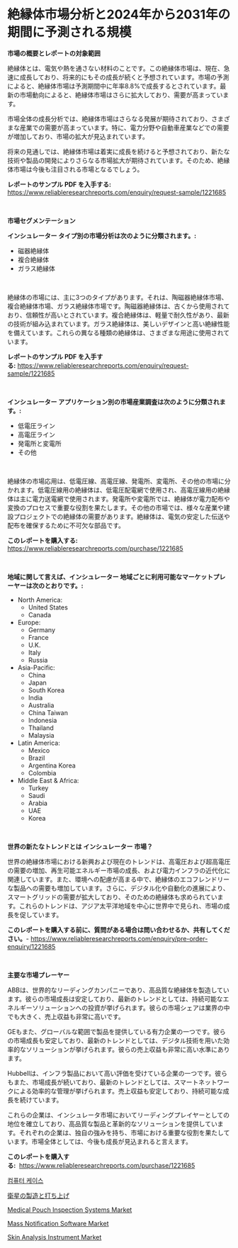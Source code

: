 <p><h1>絶縁体市場分析と2024年から2031年の期間に予測される規模</h1></p><p><strong>市場の概要とレポートの対象範囲</strong></p>
<p><p>絶縁体とは、電気や熱を通さない材料のことです。この絶縁体市場は、現在、急速に成長しており、将来的にもその成長が続くと予想されています。市場の予測によると、絶縁体市場は予測期間中に年率8.8%で成長するとされています。最新の市場動向によると、絶縁体市場はさらに拡大しており、需要が高まっています。</p><p>市場全体の成長分析では、絶縁体市場はさらなる発展が期待されており、さまざまな産業での需要が高まっています。特に、電力分野や自動車産業などでの需要が増加しており、市場の拡大が見込まれています。</p><p>将来の見通しでは、絶縁体市場は着実に成長を続けると予想されており、新たな技術や製品の開発によりさらなる市場拡大が期待されています。そのため、絶縁体市場は今後も注目される市場となるでしょう。</p></p>
<p><strong>レポートのサンプル PDF を入手する:</strong> <a href="https://www.reliableresearchreports.com/enquiry/request-sample/1221685">https://www.reliableresearchreports.com/enquiry/request-sample/1221685</a></p>
<p>&nbsp;</p>
<p><strong>市場セグメンテーション</strong></p>
<p><strong>インシュレーター タイプ別の市場分析は次のように分類されます。:</strong></p>
<p><ul><li>磁器絶縁体</li><li>複合絶縁体</li><li>ガラス絶縁体</li></ul></p>
<p>&nbsp;</p>
<p><p>絶縁体の市場には、主に3つのタイプがあります。それは、陶磁器絶縁体市場、複合絶縁体市場、ガラス絶縁体市場です。陶磁器絶縁体は、古くから使用されており、信頼性が高いとされています。複合絶縁体は、軽量で耐久性があり、最新の技術が組み込まれています。ガラス絶縁体は、美しいデザインと高い絶縁性能を備えています。これらの異なる種類の絶縁体は、さまざまな用途に使用されています。</p></p>
<p><strong>レポートのサンプル PDF を入手する:</strong>&nbsp;<a href="https://www.reliableresearchreports.com/enquiry/request-sample/1221685">https://www.reliableresearchreports.com/enquiry/request-sample/1221685</a></p>
<p>&nbsp;</p>
<p><strong> インシュレーター アプリケーション別の市場産業調査は次のように分類されます。:</strong></p>
<p><ul><li>低電圧ライン</li><li>高電圧ライン</li><li>発電所と変電所</li><li>その他</li></ul></p>
<p>&nbsp;</p>
<p><p>絶縁体の市場応用は、低電圧線、高電圧線、発電所、変電所、その他の市場に分かれます。低電圧線用の絶縁体は、低電圧配電網で使用され、高電圧線用の絶縁体は主に電力送電網で使用されます。発電所や変電所では、絶縁体が電力配布や変換のプロセスで重要な役割を果たします。その他の市場では、様々な産業や建設プロジェクトでの絶縁体の需要があります。絶縁体は、電気の安定した伝送や配布を確保するために不可欠な部品です。</p></p>
<p><strong>このレポートを購入する:</strong>&nbsp; <a href="https://www.reliableresearchreports.com/purchase/1221685">https://www.reliableresearchreports.com/purchase/1221685</a></p>
<p>&nbsp;</p>
<p><strong>地域に関して言えば、インシュレーター 地域ごとに利用可能なマーケットプレーヤーは次のとおりです。:</strong></p>
<p><ul>
    <li>
        North America:
        <ul>
            <li>United States</li>
            <li>Canada</li>
        </ul>
    </li>
    <li>
        Europe:
        <ul>
            <li>Germany</li>
            <li>France</li>
            <li>U.K.</li>
            <li>Italy</li>
            <li>Russia</li>
        </ul>
    </li>
    <li>
        Asia-Pacific:
        <ul>
            <li>China</li>
            <li>Japan</li>
            <li>South Korea</li>
            <li>India</li>
            <li>Australia</li>
            <li>China Taiwan</li>
            <li>Indonesia</li>
            <li>Thailand</li>
            <li>Malaysia</li>
        </ul>
    </li>
    <li>
        Latin America:
        <ul>
            <li>Mexico</li>
            <li>Brazil</li>
            <li>Argentina Korea</li>
            <li>Colombia</li>
        </ul>
    </li>
    <li>
        Middle East & Africa:
        <ul>
            <li>Turkey</li>
            <li>Saudi</li>
            <li>Arabia</li>
            <li>UAE</li>
            <li>Korea</li>
        </ul>
    </li>
    </ul></p>
<p>&nbsp;</p>
<p><strong>世界の新たなトレンドとは インシュレーター 市場？</strong></p>
<p><p>世界の絶縁体市場における新興および現在のトレンドは、高電圧および超高電圧の需要の増加、再生可能エネルギー市場の成長、および電力インフラの近代化に関連しています。また、環境への配慮が高まる中で、絶縁体のエコフレンドリーな製品への需要も増加しています。さらに、デジタル化や自動化の進展により、スマートグリッドの需要が拡大しており、そのための絶縁体も求められています。これらのトレンドは、アジア太平洋地域を中心に世界中で見られ、市場の成長を促しています。</p></p>
<p><strong>このレポートを購入する前に、質問がある場合は問い合わせるか、共有してください。</strong>- <a href="https://www.reliableresearchreports.com/enquiry/pre-order-enquiry/1221685">https://www.reliableresearchreports.com/enquiry/pre-order-enquiry/1221685</a></p>
<p>&nbsp;</p>
<p><strong>主要な市場プレーヤー</strong></p>
<p><p>ABBは、世界的なリーディングカンパニーであり、高品質な絶縁体を製造しています。彼らの市場成長は安定しており、最新のトレンドとしては、持続可能なエネルギーソリューションへの投資が挙げられます。彼らの市場シェアは業界の中でも大きく、売上収益も非常に高いです。</p><p>GEもまた、グローバルな範囲で製品を提供している有力企業の一つです。彼らの市場成長も安定しており、最新のトレンドとしては、デジタル技術を用いた効率的なソリューションが挙げられます。彼らの売上収益も非常に高い水準にあります。</p><p>Hubbellは、インフラ製品において高い評価を受けている企業の一つです。彼らもまた、市場成長が続いており、最新のトレンドとしては、スマートネットワークによる効率的な管理が挙げられます。売上収益も安定しており、持続可能な成長を続けています。</p><p>これらの企業は、インシュレータ市場においてリーディングプレイヤーとしての地位を確立しており、高品質な製品と革新的なソリューションを提供しています。それぞれの企業は、独自の強みを持ち、市場における重要な役割を果たしています。市場全体としては、今後も成長が見込まれると言えます。</p></p>
<p><strong>このレポートを購入する:</strong>&nbsp;&nbsp;<a href="https://www.reliableresearchreports.com/purchase/1221685">https://www.reliableresearchreports.com/purchase/1221685</a></p>
<p><p><a href="https://github.com/lzrvbyqzftro57/Market-Research-Report-List-1/blob/main/4080836188514.md">컴퓨터 케이스</a></p><p><a href="https://github.com/oqxogxyvqe90775/Market-Research-Report-List-1/blob/main/2284991188635.md">衛星の製造と打ち上げ</a></p><p><a href="https://view.publitas.com/reportprime-1/medical-pouch-inspection-systems-market-size-reflecting-a-forecast-till-2030-market-by-type-by-application-and-by-geography/">Medical Pouch Inspection Systems Market</a></p><p><a href="https://sudsy-motorcycle-bbc.notion.site/Mass-Notification-Software-Market-Size-Evaluating-its-Market-Trends-Growth-and-Projections-2024--0239e5ff1be748b395714ea8002272e7">Mass Notification Software Market</a></p><p><a href="https://meowing-canidae-761.notion.site/Skin-Analysis-Instrument-Market-Analysis-and-Market-Size-Global-Industry-Overview-Market-Segmentat-ebcb9ed466f94ee4bbf82918c9e411c9">Skin Analysis Instrument Market</a></p></p>